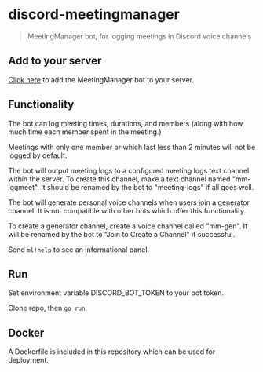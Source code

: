 # discord-meetingmanager
> MeetingManager bot, for logging meetings in Discord voice channels

## Add to your server

[Click here](https://discord.com/api/oauth2/authorize?client_id=782730468156112957&permissions=8&scope=bot) to add the MeetingManager bot to your server.

## Functionality

The bot can log meeting times, durations, and members (along with how much time each member spent in the meeting.)

Meetings with only one member or which last less than 2 minutes will not be logged by default.

The bot will output meeting logs to a configured meeting logs text channel within the server. To create this channel, make a text channel named "mm-logmeet". It should be renamed by the bot to "meeting-logs" if all goes well.

The bot will generate personal voice channels when users join a generator channel. It is not compatible with other bots which offer this functionality.

To create a generator channel, create a voice channel called "mm-gen". It will be renamed by the bot to "Join to Create a Channel" if successful.

Send `ml!help` to see an informational panel.

## Run

Set environment variable DISCORD_BOT_TOKEN to your bot token.

Clone repo, then `go run`.

## Docker

A Dockerfile is included in this repository which can be used for deployment.
